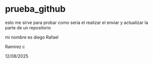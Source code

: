 # prueba\_github

esto me sirve para probar como seria el realizar el enviar y actualizar la parte de un repositorio



mi nombre es diego Rafael

Ramirez c

12/08/2025

